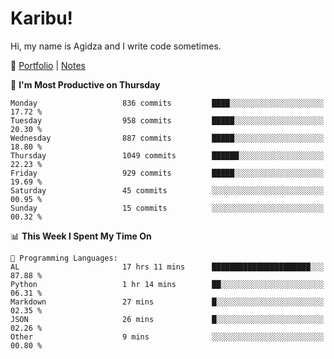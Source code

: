 # Karibu!
Hi, my name is Agidza and I write code sometimes.

🫧 [Portfolio](https://lynnagidza.github.io/) | [Notes](https://medium.com/me/stories/public)

<!--START_SECTION:waka-->
📅 **I'm Most Productive on Thursday** 

```text
Monday                   836 commits         ████░░░░░░░░░░░░░░░░░░░░░   17.72 % 
Tuesday                  958 commits         █████░░░░░░░░░░░░░░░░░░░░   20.30 % 
Wednesday                887 commits         █████░░░░░░░░░░░░░░░░░░░░   18.80 % 
Thursday                 1049 commits        ██████░░░░░░░░░░░░░░░░░░░   22.23 % 
Friday                   929 commits         █████░░░░░░░░░░░░░░░░░░░░   19.69 % 
Saturday                 45 commits          ░░░░░░░░░░░░░░░░░░░░░░░░░   00.95 % 
Sunday                   15 commits          ░░░░░░░░░░░░░░░░░░░░░░░░░   00.32 % 
```


📊 **This Week I Spent My Time On** 

```text
💬 Programming Languages: 
AL                       17 hrs 11 mins      ██████████████████████░░░   87.88 % 
Python                   1 hr 14 mins        ██░░░░░░░░░░░░░░░░░░░░░░░   06.31 % 
Markdown                 27 mins             █░░░░░░░░░░░░░░░░░░░░░░░░   02.35 % 
JSON                     26 mins             █░░░░░░░░░░░░░░░░░░░░░░░░   02.26 % 
Other                    9 mins              ░░░░░░░░░░░░░░░░░░░░░░░░░   00.80 % 
```


<!--END_SECTION:waka-->
<!--#### 💟 **Digital Swag**
[![@agidza's Holopin board](https://holopin.me/agidza)](https://holopin.io/@agidza)
